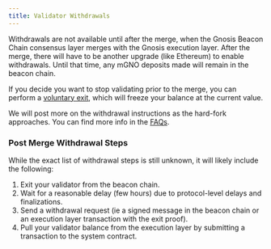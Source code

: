 ```yaml
---
title: Validator Withdrawals
---
```


Withdrawals are not available until after the merge, when the Gnosis Beacon Chain consensus layer merges with the Gnosis execution layer. After the merge, there will have to be another upgrade (like Ethereum) to enable withdrawals. Until that time, any mGNO deposits made will remain in the beacon chain.

If you decide you want to stop validating prior to the merge, you can perform a [voluntary exit](/node/management/voluntary-exit), which will freeze your balance at the current value.

We will post more on the withdrawal instructions as the hard-fork approaches. You can find more info in the [FAQs](/node/faq).

### Post Merge Withdrawal Steps

While the exact list of withdrawal steps is still unknown, it will likely include the following:

1. Exit your validator from the beacon chain.
2. Wait for a reasonable delay (few hours) due to protocol-level delays and finalizations.
3. Send a withdrawal request (ie a signed message in the beacon chain or an execution layer transaction with the exit proof).
4. Pull your validator balance from the execution layer by submitting a transaction to the system contract.
